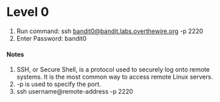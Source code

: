 # Level 0

1. Run command: ssh bandit0@bandit.labs.overthewire.org -p 2220
2. Enter Password: bandit0

#### Notes

1. SSH, or Secure Shell, is a protocol used to securely log onto remote systems. It is the most common way to access remote Linux servers.
2. -p is used to specify the port.
3. ssh username@remote-address -p 2220

